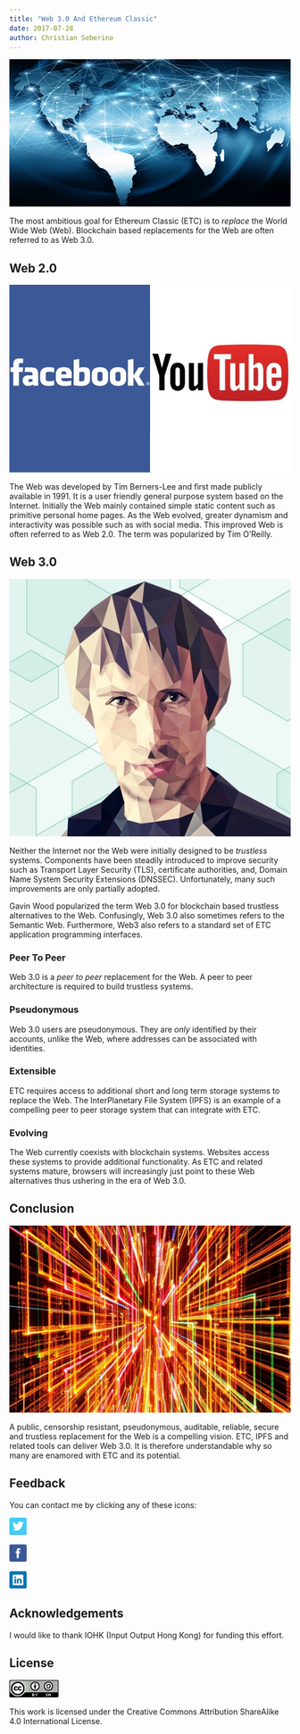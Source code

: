 ```yaml
---
title: "Web 3.0 And Ethereum Classic"
date: 2017-07-28
author: Christian Seberino
---
```


![](./1*gqnXt9Isyq8V4h4AmrCe_w.png)

The most ambitious goal for Ethereum Classic (ETC) is to *replace* the World
Wide Web (Web). Blockchain based replacements for the Web are often referred to
as Web 3.0.

## Web 2.0

![](./1*QP4xdyqv3UOD2USYOSdPOw.jpeg)

The Web was developed by Tim Berners-Lee and first made publicly available in
1991. It is a user friendly general purpose system based on the Internet.
Initially the Web mainly contained simple static content such as primitive
personal home pages. As the Web evolved, greater dynamism and interactivity was
possible such as with social media. This improved Web is often referred to as
Web 2.0. The term was popularized by Tim O’Reilly.

## Web 3.0

![](./1*f5azknP1ivazTcwP-0tVhg.jpeg)

Neither the Internet nor the Web were initially designed to be *trustless*
systems. Components have been steadily introduced to improve security such as
Transport Layer Security (TLS), certificate authorities, and, Domain Name System
Security Extensions (DNSSEC). Unfortunately, many such improvements are only
partially adopted.

Gavin Wood popularized the term Web 3.0 for blockchain based trustless
alternatives to the Web. Confusingly, Web 3.0 also sometimes refers to the
Semantic Web. Furthermore, Web3 also refers to a standard set of ETC application
programming interfaces.

### Peer To Peer

Web 3.0 is a *peer to peer* replacement for the Web. A peer to peer architecture
is required to build trustless systems.

### Pseudonymous

Web 3.0 users are pseudonymous. They are *only* identified by their accounts,
unlike the Web, where addresses can be associated with identities.

### Extensible

ETC requires access to additional short and long term storage systems to replace
the Web. The InterPlanetary File System (IPFS) is an example of a compelling
peer to peer storage system that can integrate with ETC.

### Evolving

The Web currently coexists with blockchain systems. Websites access these
systems to provide additional functionality. As ETC and related systems mature,
browsers will increasingly just point to these Web alternatives thus ushering in
the era of Web 3.0.

## Conclusion

![](./1*DTUA222AFbN6YabdfoWLvg.jpeg)

A public, censorship resistant, pseudonymous, auditable, reliable, secure and
trustless replacement for the Web is a compelling vision. ETC, IPFS and related
tools can deliver Web 3.0. It is therefore understandable why so many are
enamored with ETC and its potential.

## Feedback

You can contact me by clicking any of these icons:

![](./0*eoFC6QOWZ--bCngK.png)

![](./0*i3CwTFEKUnKYHMf0.png)

![](./0*HQj6HSHxE7pkIBjk.png)

## Acknowledgements

I would like to thank IOHK (Input Output Hong Kong) for funding this effort.

## License

![](./0*hocpUZXBcjzNJeQ2.png)

This work is licensed under the Creative Commons Attribution ShareAlike 4.0
International License.
